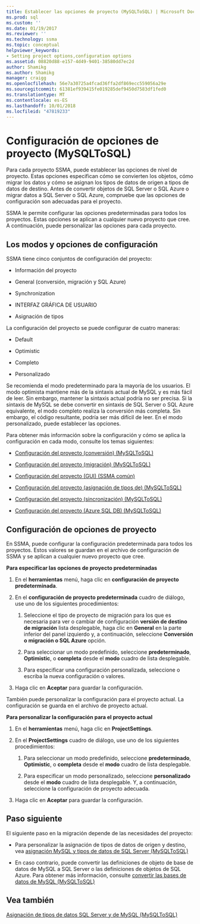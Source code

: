 ```yaml
---
title: Establecer las opciones de proyecto (MySQLToSQL) | Microsoft Docs
ms.prod: sql
ms.custom: ''
ms.date: 01/19/2017
ms.reviewer: ''
ms.technology: ssma
ms.topic: conceptual
helpviewer_keywords:
- Setting project options,configuration options
ms.assetid: 08820d88-e157-4d49-9401-38580dd7ec2d
author: Shamikg
ms.author: Shamikg
manager: craigg
ms.openlocfilehash: 56e7a30725a4fcad36ffa2df869ecc559056a29e
ms.sourcegitcommit: 61381ef939415fe019285def9450d7583df1fed0
ms.translationtype: MT
ms.contentlocale: es-ES
ms.lasthandoff: 10/01/2018
ms.locfileid: "47819233"
---
```

# <a name="setting-project-options-mysqltosql"></a>Configuración de opciones de proyecto (MySQLToSQL)
Para cada proyecto SSMA, puede establecer las opciones de nivel de proyecto. Estas opciones especifican cómo se convierten los objetos, cómo migrar los datos y cómo se asignan los tipos de datos de origen a tipos de datos de destino.  Antes de convertir objetos de SQL Server o SQL Azure o migrar datos a SQL Server o SQL Azure, compruebe que las opciones de configuración son adecuadas para el proyecto.  
  
SSMA le permite configurar las opciones predeterminadas para todos los proyectos. Estas opciones se aplican a cualquier nuevo proyecto que cree. A continuación, puede personalizar las opciones para cada proyecto.  
  
## <a name="configuration-options-and-modes"></a>Los modos y opciones de configuración  
SSMA tiene cinco conjuntos de configuración del proyecto:  
  
-   Información del proyecto  
  
-   General (conversión, migración y SQL Azure)  
  
-   Synchronization  
  
-   INTERFAZ GRÁFICA DE USUARIO  
  
-   Asignación de tipos  
  
La configuración del proyecto se puede configurar de cuatro maneras:  
  
-   Default  
  
-   Optimistic  
  
-   Completo  
  
-   Personalizado  
  
Se recomienda el modo predeterminado para la mayoría de los usuarios. El modo optimista mantiene más de la sintaxis actual de MySQL y es más fácil de leer. Sin embargo, mantener la sintaxis actual podría no ser precisa. Si la sintaxis de MySQL se debe convertir en sintaxis de SQL Server o SQL Azure equivalente, el modo completo realiza la conversión más completa. Sin embargo, el código resultante, podría ser más difícil de leer. En el modo personalizado, puede establecer las opciones.  
  
Para obtener más información sobre la configuración y cómo se aplica la configuración en cada modo, consulte los temas siguientes:  
  
-   [Configuración del proyecto &#40;conversión&#41; &#40;MySQLToSQL&#41;](../../ssma/mysql/project-settings-conversion-mysqltosql.md)  
  
-   [Configuración del proyecto &#40;migración&#41; &#40;MySQLToSQL&#41;](../../ssma/mysql/project-settings-migration-mysqltosql.md)  
  
-   [Configuración del proyecto (GUI) (SSMA común)](http://msdn.microsoft.com/cf06baf1-8714-48a3-95dc-781f6ca53693)  
  
-   [Configuración del proyecto &#40;asignación de tipos de&#41; &#40;MySQLToSQL&#41;](../../ssma/mysql/project-settings-type-mapping-mysqltosql.md)  
  
-   [Configuración del proyecto &#40;sincronización&#41; &#40;MySQLToSQL&#41;](../../ssma/mysql/project-settings-synchronization-mysqltosql.md)  
  
-   [Configuración del proyecto &#40;Azure SQL DB&#41; &#40;MySQLToSQL&#41;](../../ssma/mysql/project-settings-azure-sql-db-mysqltosql.md)  
  
## <a name="setting-project-options"></a>Configuración de opciones de proyecto  
En SSMA, puede configurar la configuración predeterminada para todos los proyectos. Estos valores se guardan en el archivo de configuración de SSMA y se aplican a cualquier nuevo proyecto que cree.  
  
**Para especificar las opciones de proyecto predeterminadas**  
  
1.  En el **herramientas** menú, haga clic en **configuración de proyecto predeterminada**.  
  
2.  En el **configuración de proyecto predeterminada** cuadro de diálogo, use uno de los siguientes procedimientos:  
  
    1.  Seleccione el tipo de proyecto de migración para los que es necesaria para ver o cambiar de configuración **versión de destino de migración** lista desplegable, haga clic en **General** en la parte inferior del panel izquierdo y, a continuación, seleccione **Conversión o migración o SQL Azure** opción.  
  
    2.  Para seleccionar un modo predefinido, seleccione **predeterminado**, **Optimistic**, o **completa** desde el **modo** cuadro de lista desplegable.  
  
    3.  Para especificar una configuración personalizada, seleccione o escriba la nueva configuración o valores.  
  
3.  Haga clic en **Aceptar** para guardar la configuración.  
  
También puede personalizar la configuración para el proyecto actual. La configuración se guarda en el archivo de proyecto actual.  
  
**Para personalizar la configuración para el proyecto actual**  
  
1.  En el **herramientas** menú, haga clic en **ProjectSettings**.  
  
2.  En el **ProjectSettings** cuadro de diálogo, use uno de los siguientes procedimientos:  
  
    1.  Para seleccionar un modo predefinido, seleccione **predeterminado**, **Optimistic**, o **completa** desde el **modo** cuadro de lista desplegable.  
  
    2.  Para especificar un modo personalizado, seleccione **personalizado** desde el **modo** cuadro de lista desplegable. Y, a continuación, seleccione la configuración de proyecto adecuada.  
  
3.  Haga clic en **Aceptar** para guardar la configuración.  
  
## <a name="next-step"></a>Paso siguiente  
El siguiente paso en la migración depende de las necesidades del proyecto:  
  
-   Para personalizar la asignación de tipos de datos de origen y destino, vea [asignación MySQL y tipos de datos de SQL Server &#40;MySQLToSQL&#41;](../../ssma/mysql/mapping-mysql-and-sql-server-data-types-mysqltosql.md)  
  
-   En caso contrario, puede convertir las definiciones de objeto de base de datos de MySQL a SQL Server o las definiciones de objetos de SQL Azure. Para obtener más información, consulte [convertir las bases de datos de MySQL &#40;MySQLToSQL&#41;](../../ssma/mysql/converting-mysql-databases-mysqltosql.md)  
  
## <a name="see-also"></a>Vea también  
[Asignación de tipos de datos SQL Server y de MySQL &#40;MySQLToSQL&#41;](../../ssma/mysql/mapping-mysql-and-sql-server-data-types-mysqltosql.md)  
  
